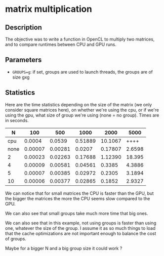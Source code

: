 # matrix multiplication
## Description
The objective was to write a function in OpenCL to multiply two matrices, and to compare runtimes between CPU and GPU runs.

## Parameters
- `GROUPS=g`: if set, groups are used to launch threads, the groups are of size gxg

## Statistics
Here are the time statistics depending on the size of the matrix (we only consider square matrices here), on whether we're using the cpu, or if we're using the gpu, what size of group we're using (none = no group). Times are in seconds.

|   N    | 100     | 500     | 1000    | 2000    | 5000   |
|--------|---------|---------|---------|---------|--------|
|  cpu   | 0.0004  | 0.0539  | 0.51889 | 10.1067 |  ++++  |
|  none  | 0.00007 | 0.00281 | 0.0207  | 0.17807 | 2.6598 |
|   2    | 0.00023 | 0.02263 | 0.17688 | 1.12390 | 18.395 |
|   4    | 0.00009 | 0.00581 | 0.04561 | 0.3385  | 4.3886 |
|   5    | 0.00007 | 0.00385 | 0.02972 | 0.2305  | 3.1894 |
|   10   | 0.00006 | 0.00377 | 0.02865 | 0.1852  | 2.9327 |

We can notice that for small matrices the CPU is faster than the GPU, but the bigger the matrices the more the CPU seems slow compared to the GPU.

We can also see that small groups take much more time that big ones.

We can also see that in this example, not using groups is faster than using one, whatever the size of the group. I assume it as so much things to load that the cache optimizations are not important enough to balance the cost of groups.

Maybe for a bigger N and a big group size it could work ?
